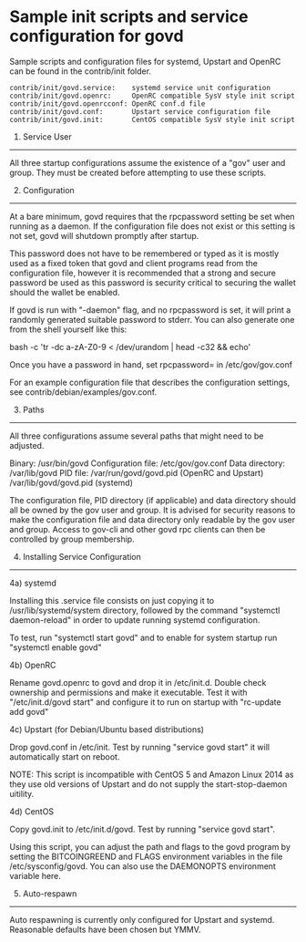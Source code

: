 Sample init scripts and service configuration for govd
==========================================================

Sample scripts and configuration files for systemd, Upstart and OpenRC
can be found in the contrib/init folder.

    contrib/init/govd.service:    systemd service unit configuration
    contrib/init/govd.openrc:     OpenRC compatible SysV style init script
    contrib/init/govd.openrcconf: OpenRC conf.d file
    contrib/init/govd.conf:       Upstart service configuration file
    contrib/init/govd.init:       CentOS compatible SysV style init script

1. Service User
---------------------------------

All three startup configurations assume the existence of a "gov" user
and group.  They must be created before attempting to use these scripts.

2. Configuration
---------------------------------

At a bare minimum, govd requires that the rpcpassword setting be set
when running as a daemon.  If the configuration file does not exist or this
setting is not set, govd will shutdown promptly after startup.

This password does not have to be remembered or typed as it is mostly used
as a fixed token that govd and client programs read from the configuration
file, however it is recommended that a strong and secure password be used
as this password is security critical to securing the wallet should the
wallet be enabled.

If govd is run with "-daemon" flag, and no rpcpassword is set, it will
print a randomly generated suitable password to stderr.  You can also
generate one from the shell yourself like this:

bash -c 'tr -dc a-zA-Z0-9 < /dev/urandom | head -c32 && echo'

Once you have a password in hand, set rpcpassword= in /etc/gov/gov.conf

For an example configuration file that describes the configuration settings,
see contrib/debian/examples/gov.conf.

3. Paths
---------------------------------

All three configurations assume several paths that might need to be adjusted.

Binary:              /usr/bin/govd
Configuration file:  /etc/gov/gov.conf
Data directory:      /var/lib/govd
PID file:            /var/run/govd/govd.pid (OpenRC and Upstart)
                     /var/lib/govd/govd.pid (systemd)

The configuration file, PID directory (if applicable) and data directory
should all be owned by the gov user and group.  It is advised for security
reasons to make the configuration file and data directory only readable by the
gov user and group.  Access to gov-cli and other govd rpc clients
can then be controlled by group membership.

4. Installing Service Configuration
-----------------------------------

4a) systemd

Installing this .service file consists on just copying it to
/usr/lib/systemd/system directory, followed by the command
"systemctl daemon-reload" in order to update running systemd configuration.

To test, run "systemctl start govd" and to enable for system startup run
"systemctl enable govd"

4b) OpenRC

Rename govd.openrc to govd and drop it in /etc/init.d.  Double
check ownership and permissions and make it executable.  Test it with
"/etc/init.d/govd start" and configure it to run on startup with
"rc-update add govd"

4c) Upstart (for Debian/Ubuntu based distributions)

Drop govd.conf in /etc/init.  Test by running "service govd start"
it will automatically start on reboot.

NOTE: This script is incompatible with CentOS 5 and Amazon Linux 2014 as they
use old versions of Upstart and do not supply the start-stop-daemon uitility.

4d) CentOS

Copy govd.init to /etc/init.d/govd. Test by running "service govd start".

Using this script, you can adjust the path and flags to the govd program by
setting the BITCOINGREEND and FLAGS environment variables in the file
/etc/sysconfig/govd. You can also use the DAEMONOPTS environment variable here.

5. Auto-respawn
-----------------------------------

Auto respawning is currently only configured for Upstart and systemd.
Reasonable defaults have been chosen but YMMV.
